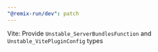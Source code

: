 ```yaml
---
"@remix-run/dev": patch
---
```


Vite: Provide `Unstable_ServerBundlesFunction` and `Unstable_VitePluginConfig` types
